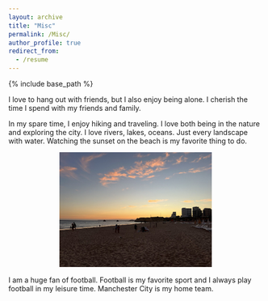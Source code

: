 ```yaml
---
layout: archive
title: "Misc"
permalink: /Misc/
author_profile: true
redirect_from:
  - /resume
---
```


{% include base_path %}

I love to hang out with friends, but I also enjoy being alone. I cherish the time I spend with my friends and family.

In my spare time, I enjoy hiking and traveling. I love both being in the nature and exploring the city. I love rivers, lakes, oceans. Just every landscape with water. Watching the sunset on the beach is my favorite thing to do.


<div style="text-align: center;">
    <img src="../images/image2.jpg" style="width: 60%;">
</div>

I am a huge fan of football. Football is my favorite sport and I always play football in my leisure time. Manchester City is my home team. 
